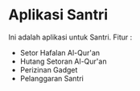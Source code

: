 # Aplikasi Santri

Ini adalah aplikasi untuk Santri.
Fitur :
- Setor Hafalan Al-Qur'an
- Hutang Setoran Al-Qur'an
- Perizinan Gadget
- Pelanggaran Santri
